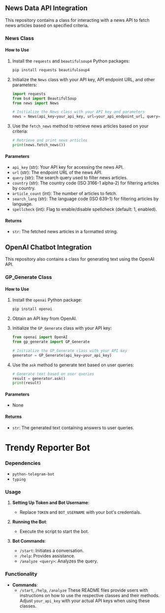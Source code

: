## News Data API Integration

This repository contains a class for interacting with a news API to fetch news articles based on specified criteria.

### News Class

#### How to Use

1. Install the `requests` and `beautifulsoup4` Python packages:

    ```bash
    pip install requests beautifulsoup4
    ```

2. Initialize the `News` class with your API key, API endpoint URL, and other parameters:

    ```python
    import requests
    from bs4 import BeautifulSoup
    from news import News

    # Initialize the News class with your API key and parameters
    news = News(api_key=your_api_key, url=your_api_endpoint_url, query="your query", country="us", article_count=5, search_lang="en")
    ```

3. Use the `fetch_news` method to retrieve news articles based on your criteria:

    ```python
    # Retrieve and print news articles
    print(news.fetch_news())
    ```

#### Parameters

- `api_key` (str): Your API key for accessing the news API.
- `url` (str): The endpoint URL of the news API.
- `query` (str): The search query used to filter news articles.
- `country` (str): The country code (ISO 3166-1 alpha-2) for filtering articles by country.
- `article_count` (int): The number of articles to fetch.
- `search_lang` (str): The language code (ISO 639-1) for filtering articles by language.
- `spellcheck` (int): Flag to enable/disable spellcheck (default: 1, enabled).

#### Returns

- `str`: The fetched news articles in a formatted string.

## OpenAI Chatbot Integration

This repository also contains a class for generating text using the OpenAI API.

### GP_Generate Class

#### How to Use

1. Install the `openai` Python package:

    ```bash
    pip install openai
    ```

2. Obtain an API key from OpenAI.

3. Initialize the `GP_Generate` class with your API key:

    ```python
    from openai import OpenAI
    from gp_generate import GP_Generate

    # Initialize the GP_Generate class with your API key
    generator = GP_Generate(api_key=your_api_key)
    ```

4. Use the `ask` method to generate text based on user queries:

    ```python
    # Generate text based on user queries
    result = generator.ask()
    print(result)
    ```

#### Parameters

- None

#### Returns

- `str`: The generated text containing answers to user queries.

# Trendy Reporter Bot

### Dependencies
- `python-telegram-bot`
- `typing`

### Usage
1. **Setting Up Token and Bot Username**:
   - Replace `TOKEN` and `BOT_USERNAME` with your bot's credentials.

2. **Running the Bot**:
   - Execute the script to start the bot.

3. **Bot Commands**:
   - `/start`: Initiates a conversation.
   - `/help`: Provides assistance.
   - `/analyze <query>`: Analyzes the query.

### Functionality
- **Commands**:
  - `/start`, `/help`, `/analyze`
These README files provide users with instructions on how to use the respective classes and their methods. Adjust `your_api_key` with your actual API keys when using these classes.
